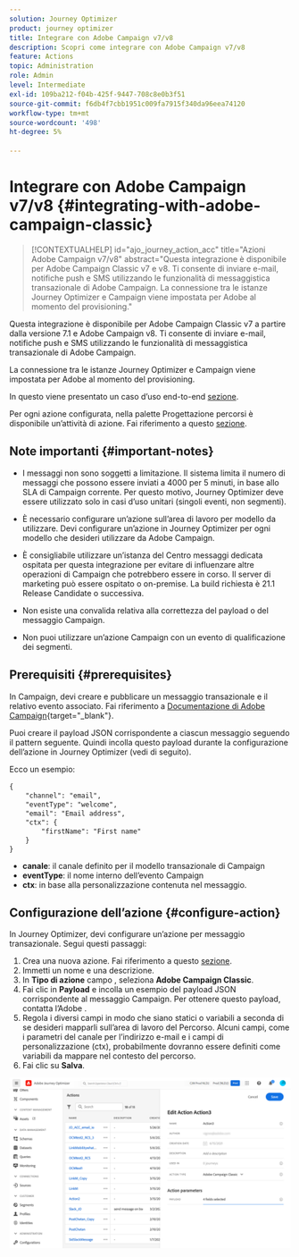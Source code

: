```yaml
---
solution: Journey Optimizer
product: journey optimizer
title: Integrare con Adobe Campaign v7/v8
description: Scopri come integrare con Adobe Campaign v7/v8
feature: Actions
topic: Administration
role: Admin
level: Intermediate
exl-id: 109ba212-f04b-425f-9447-708c8e0b3f51
source-git-commit: f6db4f7cbb1951c009fa7915f340da96eea74120
workflow-type: tm+mt
source-wordcount: '498'
ht-degree: 5%

---
```


# Integrare con Adobe Campaign v7/v8 {#integrating-with-adobe-campaign-classic}

>[!CONTEXTUALHELP]
>id="ajo_journey_action_acc"
>title="Azioni Adobe Campaign v7/v8"
>abstract="Questa integrazione è disponibile per Adobe Campaign Classic v7 e v8. Ti consente di inviare e-mail, notifiche push e SMS utilizzando le funzionalità di messaggistica transazionale di Adobe Campaign. La connessione tra le istanze Journey Optimizer e Campaign viene impostata per Adobe al momento del provisioning."

Questa integrazione è disponibile per Adobe Campaign Classic v7 a partire dalla versione 7.1 e Adobe Campaign v8. Ti consente di inviare e-mail, notifiche push e SMS utilizzando le funzionalità di messaggistica transazionale di Adobe Campaign.

La connessione tra le istanze Journey Optimizer e Campaign viene impostata per Adobe al momento del provisioning.

In questo viene presentato un caso d’uso end-to-end [sezione](../building-journeys/ajo-ac.md).

Per ogni azione configurata, nella palette Progettazione percorsi è disponibile un’attività di azione. Fai riferimento a questo [sezione](../building-journeys/using-adobe-campaign-classic.md).

## Note importanti {#important-notes}

* I messaggi non sono soggetti a limitazione. Il sistema limita il numero di messaggi che possono essere inviati a 4000 per 5 minuti, in base allo SLA di Campaign corrente. Per questo motivo, Journey Optimizer deve essere utilizzato solo in casi d’uso unitari (singoli eventi, non segmenti).

* È necessario configurare un’azione sull’area di lavoro per modello da utilizzare. Devi configurare un’azione in Journey Optimizer per ogni modello che desideri utilizzare da Adobe Campaign.

* È consigliabile utilizzare un’istanza del Centro messaggi dedicata ospitata per questa integrazione per evitare di influenzare altre operazioni di Campaign che potrebbero essere in corso. Il server di marketing può essere ospitato o on-premise. La build richiesta è 21.1 Release Candidate o successiva.

* Non esiste una convalida relativa alla correttezza del payload o del messaggio Campaign.

* Non puoi utilizzare un’azione Campaign con un evento di qualificazione dei segmenti.

## Prerequisiti {#prerequisites}

In Campaign, devi creare e pubblicare un messaggio transazionale e il relativo evento associato. Fai riferimento a [Documentazione di Adobe Campaign](https://experienceleague.adobe.com/docs/campaign-classic/using/transactional-messaging/introduction/about-transactional-messaging.html#transactional-messaging){target=&quot;_blank&quot;}.

Puoi creare il payload JSON corrispondente a ciascun messaggio seguendo il pattern seguente. Quindi incolla questo payload durante la configurazione dell’azione in Journey Optimizer (vedi di seguito).

Ecco un esempio:

```
{
    "channel": "email",
    "eventType": "welcome",
    "email": "Email address",
    "ctx": {
        "firstName": "First name"
    }
}
```

* **canale**: il canale definito per il modello transazionale di Campaign
* **eventType**: il nome interno dell’evento Campaign
* **ctx**: in base alla personalizzazione contenuta nel messaggio.

## Configurazione dell’azione {#configure-action}

In Journey Optimizer, devi configurare un’azione per messaggio transazionale. Segui questi passaggi:

1. Crea una nuova azione. Fai riferimento a questo [sezione](../action/action.md).
1. Immetti un nome e una descrizione.
1. In **Tipo di azione** campo , seleziona **Adobe Campaign Classic**.
1. Fai clic in **Payload** e incolla un esempio del payload JSON corrispondente al messaggio Campaign. Per ottenere questo payload, contatta l’Adobe .
1. Regola i diversi campi in modo che siano statici o variabili a seconda di se desideri mapparli sull’area di lavoro del Percorso. Alcuni campi, come i parametri del canale per l’indirizzo e-mail e i campi di personalizzazione (ctx), probabilmente dovranno essere definiti come variabili da mappare nel contesto del percorso.
1. Fai clic su **Salva**.

![](assets/accintegration1.png)
